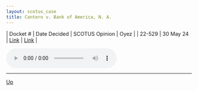 ```yaml
---
layout: scotus_case
title: Cantero v. Bank of America, N. A.
---
```


| Docket # | Date Decided | SCOTUS Opinion | Oyez |
| 22-529 | 30 May 24 | [Link](https://www.supremecourt.gov/opinions/23pdf/602us1r29_0861.pdf) | [Link](https://www.oyez.org/cases/2023/22-529) |

<audio controls>
   <source src='./resources/22-529.mp3' type='audio/mpeg'>
</audio>

<object data='./resources/22-529.pdf' type='application/pdf'></object>

---

[Up](./README.md)